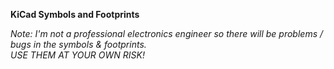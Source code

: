 **KiCad Symbols and Footprints**

*Note: I'm not a professional electronics engineer so there will be problems / bugs in the symbols & footprints.  
USE THEM AT YOUR OWN RISK!*  


